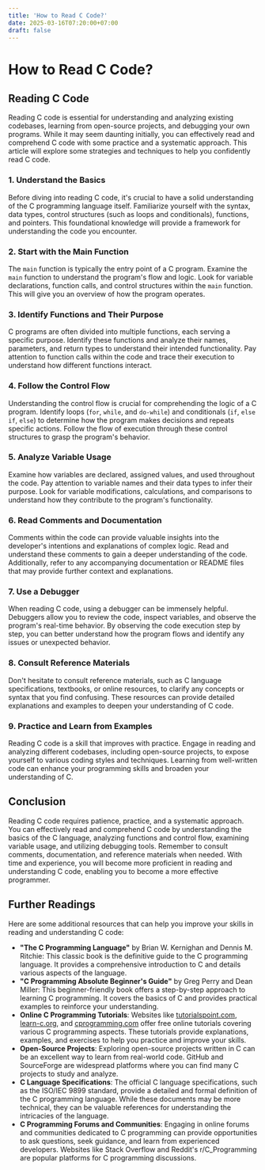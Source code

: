 ```yaml
---
title: 'How to Read C Code?'
date: 2025-03-16T07:20:00+07:00
draft: false
---
```


# How to Read C Code?

## Reading C Code

Reading C code is essential for understanding and analyzing existing codebases, learning from open-source projects, and debugging your own programs. While it may seem daunting initially, you can effectively read and comprehend C code with some practice and a systematic approach. This article will explore some strategies and techniques to help you confidently read C code.

### 1. Understand the Basics

Before diving into reading C code, it's crucial to have a solid understanding of the C programming language itself. Familiarize yourself with the syntax, data types, control structures (such as loops and conditionals), functions, and pointers. This foundational knowledge will provide a framework for understanding the code you encounter.

### 2. Start with the Main Function

The `main` function is typically the entry point of a C program. Examine the `main` function to understand the program's flow and logic. Look for variable declarations, function calls, and control structures within the `main` function. This will give you an overview of how the program operates.

### 3. Identify Functions and Their Purpose

C programs are often divided into multiple functions, each serving a specific purpose. Identify these functions and analyze their names, parameters, and return types to understand their intended functionality. Pay attention to function calls within the code and trace their execution to understand how different functions interact.

### 4. Follow the Control Flow

Understanding the control flow is crucial for comprehending the logic of a C program. Identify loops (`for`, `while`, and `do-while`) and conditionals (`if`, `else if`, `else`) to determine how the program makes decisions and repeats specific actions. Follow the flow of execution through these control structures to grasp the program's behavior.

### 5. Analyze Variable Usage

Examine how variables are declared, assigned values, and used throughout the code. Pay attention to variable names and their data types to infer their purpose. Look for variable modifications, calculations, and comparisons to understand how they contribute to the program's functionality.

### 6. Read Comments and Documentation

Comments within the code can provide valuable insights into the developer's intentions and explanations of complex logic. Read and understand these comments to gain a deeper understanding of the code. Additionally, refer to any accompanying documentation or README files that may provide further context and explanations.

### 7. Use a Debugger

When reading C code, using a debugger can be immensely helpful. Debuggers allow you to review the code, inspect variables, and observe the program's real-time behavior. By observing the code execution step by step, you can better understand how the program flows and identify any issues or unexpected behavior.

### 8. Consult Reference Materials

Don't hesitate to consult reference materials, such as C language specifications, textbooks, or online resources, to clarify any concepts or syntax that you find confusing. These resources can provide detailed explanations and examples to deepen your understanding of C code.

### 9. Practice and Learn from Examples

Reading C code is a skill that improves with practice. Engage in reading and analyzing different codebases, including open-source projects, to expose yourself to various coding styles and techniques. Learning from well-written code can enhance your programming skills and broaden your understanding of C.

## Conclusion

Reading C code requires patience, practice, and a systematic approach. You can effectively read and comprehend C code by understanding the basics of the C language, analyzing functions and control flow, examining variable usage, and utilizing debugging tools. Remember to consult comments, documentation, and reference materials when needed. With time and experience, you will become more proficient in reading and understanding C code, enabling you to become a more effective programmer.

## Further Readings

Here are some additional resources that can help you improve your skills in reading and understanding C code:

- **"The C Programming Language"** by Brian W. Kernighan and Dennis M. Ritchie: This classic book is the definitive guide to the C programming language. It provides a comprehensive introduction to C and details various aspects of the language.
- **"C Programming Absolute Beginner's Guide"** by Greg Perry and Dean Miller: This beginner-friendly book offers a step-by-step approach to learning C programming. It covers the basics of C and provides practical examples to reinforce your understanding.
- **Online C Programming Tutorials**: Websites like [tutorialspoint.com](http://tutorialspoint.com/), [learn-c.org](http://learn-c.org/), and [cprogramming.com](http://cprogramming.com/) offer free online tutorials covering various C programming aspects. These tutorials provide explanations, examples, and exercises to help you practice and improve your skills.
- **Open-Source Projects**: Exploring open-source projects written in C can be an excellent way to learn from real-world code. GitHub and SourceForge are widespread platforms where you can find many C projects to study and analyze.
- **C Language Specifications**: The official C language specifications, such as the ISO/IEC 9899 standard, provide a detailed and formal definition of the C programming language. While these documents may be more technical, they can be valuable references for understanding the intricacies of the language.
- **C Programming Forums and Communities**: Engaging in online forums and communities dedicated to C programming can provide opportunities to ask questions, seek guidance, and learn from experienced developers. Websites like Stack Overflow and Reddit's r/C_Programming are popular platforms for C programming discussions.
